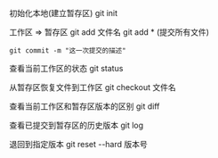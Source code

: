 初始化本地(建立暂存区)
	git init
	
工作区 => 暂存区
	git add 文件名
	git add * (提交所有文件)
	
	git commit -m "这一次提交的描述"

查看当前工作区的状态
	git status
	
从暂存区恢复文件到工作区
	git checkout 文件名
	
查看当前工作区和暂存区版本的区别
	git diff
	
查看已提交到暂存区的历史版本
	git log
	
退回到指定版本
	git reset --hard 版本号